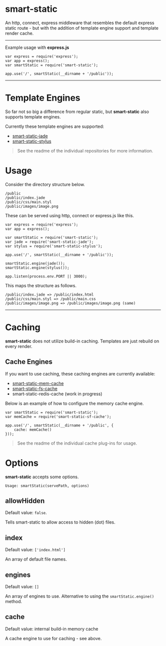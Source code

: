smart-static
==========

An http, connect, express middleware that resembles the default express static route - but with the addition of template engine support and template render cache.

----

Example usage with **express.js**
    
    var express = require('express');
    var app = express();
    var smartStatic = require('smart-static');
    
    app.use('/', smartStatic(__dirname + '/public'));

----

# Template Engines

So far not so big a difference from regular static, but **smart-static** also supports template engines.

Currently these template engines are supported:

- [smart-static-jade](http://github.com/trenskow/smart-static-jade.js)
- [smart-static-stylus](http://github.com/trenskow/smart-static-stylus.js)

> See the readme of the individual repositories for more information.


# Usage

Consider the directory structure below.

    /public
    /public/index.jade
    /public/css/main.styl
    /public/images/image.png

These can be served using http, connect or express.js like this.

    var express = require('express');
    var app = express();
    
    var smartStatic = require('smart-static');
    var jade = require('smart-static-jade');
    var stylus = require('smart-static-stylus');
    
    app.use('/', smartStatic(__dirname + '/public'));
    
    smartStatic.engine(jade());
    smartStatic.engine(stylus());
    
    app.listen(process.env.PORT || 3000);

This maps the structure as follows.

    /public/index.jade => /public/index.html
    /public/css/main.styl => /public/main.css
    /public/images/image.png => /public/images/image.png (same)

----

# Caching

**smart-static** does not utilize build-in caching. Templates are just rebuild on every render. 

## Cache Engines

If you want to use caching, these caching engines are currently available:

- [smart-static-mem-cache](http://github.com/trenskow/smart-static-mem-cache.js)
- [smart-static-fs-cache](http://github.com/trenskow/smart-static-fs-cache.js)
- smart-static-redis-cache (work in progress)

Below is an example of how to configure the memory cache engine.

    var smartStatic = require('smart-static');
    var memCache = require('smart-static-sf-cache');
    
    app.use('/', smartStatic(__dirname + '/public', {
        cache: memCache()
    }));

> See the readme of the individual cache plug-ins for usage.

# Options

**smart-static** accepts some options.

`Usage: smartStatic(servePath, options)`

## allowHidden
Default value: `false`.

Tells smart-static to allow access to hidden (dot) files.

## index
Default value: `['index.html']`

An array of default file names.

## engines
Default value: `[]`

An array of engines to use. Alternative to using the `smartStatic.engine()` method.

## cache
Default value: internal build-in memory cache

A cache engine to use for caching - see above.